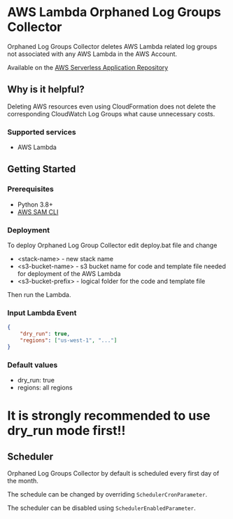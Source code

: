 # AWS Lambda Orphaned Log Groups Collector
Orphaned Log Groups Collector deletes AWS Lambda related log groups not associated with any AWS Lambda in the AWS Account.

Available on the [AWS Serverless Application Repository](https://aws.amazon.com/serverless)

## Why is it helpful?
Deleting AWS resources even using CloudFormation does not delete the corresponding CloudWatch Log Groups what cause unnecessary costs.

### Supported services
- AWS Lambda

## Getting Started
### Prerequisites
- Python 3.8+
- [AWS SAM CLI](https://docs.aws.amazon.com/serverless-application-model/latest/developerguide/serverless-sam-cli-install.html)

### Deployment
To deploy Orphaned Log Group Collector edit deploy.bat file and change
- \<stack-name> - new stack name 
- \<s3-bucket-name> - s3 bucket name for code and template file needed for deployment of the AWS Lambda
- \<s3-bucket-prefix> - logical folder for the code and template file

Then run the Lambda.

### Input Lambda Event
```json
{
    "dry_run": true,
    "regions": ["us-west-1", "..."]
}
```
### Default values
- dry_run: true
- regions: all regions

# **It is strongly recommended to use dry_run mode first!!**

## Scheduler
Orphaned Log Groups Collector by default is scheduled every first day of the month. 

The schedule can be changed by overriding `SchedulerCronParameter`.

The scheduler can be disabled using `SchedulerEnabledParameter`.